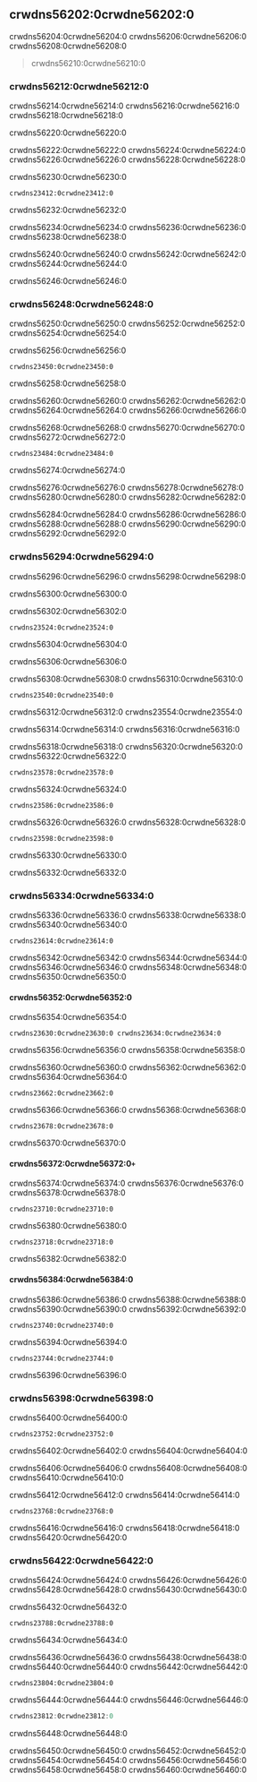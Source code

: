 ## crwdns56202:0crwdne56202:0

crwdns56204:0crwdne56204:0 crwdns56206:0crwdne56206:0 crwdns56208:0crwdne56208:0

> crwdns56210:0crwdne56210:0

### crwdns56212:0crwdne56212:0

crwdns56214:0crwdne56214:0 crwdns56216:0crwdne56216:0 crwdns56218:0crwdne56218:0

crwdns56220:0crwdne56220:0

crwdns56222:0crwdne56222:0 crwdns56224:0crwdne56224:0 crwdns56226:0crwdne56226:0 crwdns56228:0crwdne56228:0

<span class="filename">crwdns56230:0crwdne56230:0</span>

```rust,noplayground
crwdns23412:0crwdne23412:0
```


<span class="caption">crwdns56232:0crwdne56232:0 </span>

crwdns56234:0crwdne56234:0 crwdns56236:0crwdne56236:0 crwdns56238:0crwdne56238:0

crwdns56240:0crwdne56240:0 crwdns56242:0crwdne56242:0 crwdns56244:0crwdne56244:0

crwdns56246:0crwdne56246:0

### crwdns56248:0crwdne56248:0

crwdns56250:0crwdne56250:0 crwdns56252:0crwdne56252:0 crwdns56254:0crwdne56254:0

<span class="filename">crwdns56256:0crwdne56256:0</span>

```rust,noplayground
crwdns23450:0crwdne23450:0
```


<span class="caption">crwdns56258:0crwdne56258:0</span>

crwdns56260:0crwdne56260:0 crwdns56262:0crwdne56262:0 crwdns56264:0crwdne56264:0 crwdns56266:0crwdne56266:0

crwdns56268:0crwdne56268:0 crwdns56270:0crwdne56270:0 crwdns56272:0crwdne56272:0

```rust,ignore
crwdns23484:0crwdne23484:0
```

crwdns56274:0crwdne56274:0

crwdns56276:0crwdne56276:0 crwdns56278:0crwdne56278:0 crwdns56280:0crwdne56280:0 crwdns56282:0crwdne56282:0

crwdns56284:0crwdne56284:0 crwdns56286:0crwdne56286:0 crwdns56288:0crwdne56288:0 crwdns56290:0crwdne56290:0 crwdns56292:0crwdne56292:0

### crwdns56294:0crwdne56294:0

crwdns56296:0crwdne56296:0 crwdns56298:0crwdne56298:0

crwdns56300:0crwdne56300:0

<span class="filename">crwdns56302:0crwdne56302:0</span>

```rust,noplayground
crwdns23524:0crwdne23524:0
```


<span class="caption">crwdns56304:0crwdne56304:0</span>

crwdns56306:0crwdne56306:0

crwdns56308:0crwdne56308:0 crwdns56310:0crwdne56310:0

```rust,ignore
crwdns23540:0crwdne23540:0
```

crwdns56312:0crwdne56312:0 crwdns23554:0crwdne23554:0

crwdns56314:0crwdne56314:0 crwdns56316:0crwdne56316:0

crwdns56318:0crwdne56318:0 crwdns56320:0crwdne56320:0 crwdns56322:0crwdne56322:0

```rust,noplayground
crwdns23578:0crwdne23578:0
```

crwdns56324:0crwdne56324:0

```rust,ignore
crwdns23586:0crwdne23586:0
```

crwdns56326:0crwdne56326:0 crwdns56328:0crwdne56328:0

```rust,ignore
crwdns23598:0crwdne23598:0
```

crwdns56330:0crwdne56330:0

crwdns56332:0crwdne56332:0

### crwdns56334:0crwdne56334:0

crwdns56336:0crwdne56336:0 crwdns56338:0crwdne56338:0 crwdns56340:0crwdne56340:0

```rust,ignore
crwdns23614:0crwdne23614:0
```

crwdns56342:0crwdne56342:0 crwdns56344:0crwdne56344:0 crwdns56346:0crwdne56346:0 crwdns56348:0crwdne56348:0 crwdns56350:0crwdne56350:0

<!-- Old headings. Do not remove or links may break. -->
<a id="fixing-the-largest-function-with-trait-bounds"></a>

#### crwdns56352:0crwdne56352:0

crwdns56354:0crwdne56354:0

```rust,ignore
crwdns23630:0crwdne23630:0 crwdns23634:0crwdne23634:0
```

crwdns56356:0crwdne56356:0 crwdns56358:0crwdne56358:0

crwdns56360:0crwdne56360:0 crwdns56362:0crwdne56362:0 crwdns56364:0crwdne56364:0

```rust,ignore
crwdns23662:0crwdne23662:0
```

crwdns56366:0crwdne56366:0 crwdns56368:0crwdne56368:0

```rust,ignore
crwdns23678:0crwdne23678:0
```

crwdns56370:0crwdne56370:0

#### crwdns56372:0crwdne56372:0`+`

crwdns56374:0crwdne56374:0 crwdns56376:0crwdne56376:0 crwdns56378:0crwdne56378:0

```rust,ignore
crwdns23710:0crwdne23710:0
```

crwdns56380:0crwdne56380:0

```rust,ignore
crwdns23718:0crwdne23718:0
```

crwdns56382:0crwdne56382:0

#### crwdns56384:0crwdne56384:0

crwdns56386:0crwdne56386:0 crwdns56388:0crwdne56388:0 crwdns56390:0crwdne56390:0 crwdns56392:0crwdne56392:0

```rust,ignore
crwdns23740:0crwdne23740:0
```

crwdns56394:0crwdne56394:0

```rust,ignore
crwdns23744:0crwdne23744:0
```

crwdns56396:0crwdne56396:0

### crwdns56398:0crwdne56398:0

crwdns56400:0crwdne56400:0

```rust,ignore
crwdns23752:0crwdne23752:0
```

crwdns56402:0crwdne56402:0 crwdns56404:0crwdne56404:0

crwdns56406:0crwdne56406:0 crwdns56408:0crwdne56408:0 crwdns56410:0crwdne56410:0

crwdns56412:0crwdne56412:0 crwdns56414:0crwdne56414:0

```rust,ignore,does_not_compile
crwdns23768:0crwdne23768:0
```

crwdns56416:0crwdne56416:0 crwdns56418:0crwdne56418:0<!--ignore --> crwdns56420:0crwdne56420:0

### crwdns56422:0crwdne56422:0

crwdns56424:0crwdne56424:0 crwdns56426:0crwdne56426:0<!-- ignore --> crwdns56428:0crwdne56428:0 crwdns56430:0crwdne56430:0

<span class="filename">crwdns56432:0crwdne56432:0</span>

```rust,noplayground
crwdns23788:0crwdne23788:0
```


<span class="caption">crwdns56434:0crwdne56434:0</span>

crwdns56436:0crwdne56436:0 crwdns56438:0crwdne56438:0 crwdns56440:0crwdne56440:0 crwdns56442:0crwdne56442:0

```rust,ignore
crwdns23804:0crwdne23804:0
```

crwdns56444:0crwdne56444:0 crwdns56446:0crwdne56446:0

```rust
crwdns23812:0crwdne23812:0
```

crwdns56448:0crwdne56448:0

crwdns56450:0crwdne56450:0 crwdns56452:0crwdne56452:0 crwdns56454:0crwdne56454:0 crwdns56456:0crwdne56456:0 crwdns56458:0crwdne56458:0 crwdns56460:0crwdne56460:0
